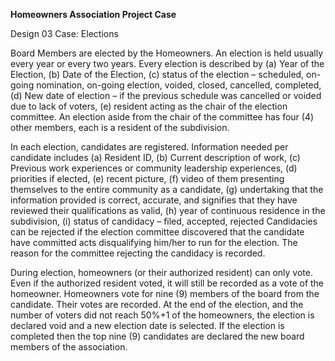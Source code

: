 **Homeowners Association Project Case**

Design 03 Case: Elections

Board Members are elected by the Homeowners. An election is held usually every year or every two years. Every election is described by (a) Year of the Election, (b) Date of the Election, (c) status of the election – scheduled, on-going nomination, on-going election, voided, closed, cancelled, completed, (d) New date of election – if the previous schedule was cancelled or voided due to lack of voters, (e) resident acting as the chair of the election committee. An election aside from the chair of the committee has four (4) other members, each is a resident of the subdivision.

In each election, candidates are registered. Information needed per candidate includes (a) Resident ID, (b) Current description of work, (c) Previous work experiences or community leadership experiences, (d) priorities if elected, (e) recent picture, (f) video of them presenting themselves to the entire community as a candidate, (g) undertaking that the information provided is correct, accurate, and signifies that they have reviewed their qualifications as valid, (h) year of continuous residence in the subdivision, (i) status of candidacy – filed, accepted, rejected Candidacies can be rejected if the election committee discovered that the candidate have committed acts disqualifying him/her to run for the election. The reason for the committee rejecting the candidacy is recorded.

During election, homeowners (or their authorized resident) can only vote. Even if the authorized resident voted, it will still be recorded as a vote of the homeowner. Homeowners vote for nine (9) members of the board from the candidate. Their votes are recorded. At the end of the election, and the number of voters did not reach 50%+1 of the homeowners, the election is declared void and a new election date is selected. If the election is completed then the top nine (9) candidates are declared the new board members of the association.
